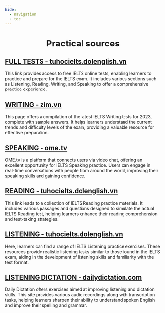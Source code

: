 ```yaml
---
hide:
  - navigation
  - toc
---
```

# <h1 style="text-align: center;">Practical sources</h1>

## [FULL TESTS - tuhocielts.dolenglish.vn](https://tuhocielts.dolenglish.vn/luyen-thi-ielts/free-ielts-online-test)
This link provides access to free IELTS online tests, enabling learners to practice and prepare for the IELTS exam. It includes various sections such as Listening, Reading, Writing, and Speaking to offer a comprehensive practice experience.

## [WRITING - zim.vn](https://zim.vn/de-thi-ielts-writing-2023)
This page offers a compilation of the latest IELTS Writing tests for 2023, complete with sample answers. It helps learners understand the current trends and difficulty levels of the exam, providing a valuable resource for effective preparation.

## [SPEAKING - ome.tv](https://ome.tv/)
OME.tv is a platform that connects users via video chat, offering an excellent opportunity for IELTS Speaking practice. Users can engage in real-time conversations with people from around the world, improving their speaking skills and gaining confidence.

## [READING - tuhocielts.dolenglish.vn](https://tuhocielts.dolenglish.vn/luyen-thi-ielts/ielts-reading-practice)
This link leads to a collection of IELTS Reading practice materials. It includes various passages and questions designed to simulate the actual IELTS Reading test, helping learners enhance their reading comprehension and test-taking strategies.

## [LISTENING - tuhocielts.dolenglish.vn](https://tuhocielts.dolenglish.vn/luyen-thi-ielts/ielts-listening-practice)
Here, learners can find a range of IELTS Listening practice exercises. These resources provide realistic listening tasks similar to those found in the IELTS exam, aiding in the development of listening skills and familiarity with the test format.

## [LISTENING DICTATION - dailydictation.com](https://dailydictation.com/exercises)
Daily Dictation offers exercises aimed at improving listening and dictation skills. This site provides various audio recordings along with transcription tasks, helping learners sharpen their ability to understand spoken English and improve their spelling and grammar.
